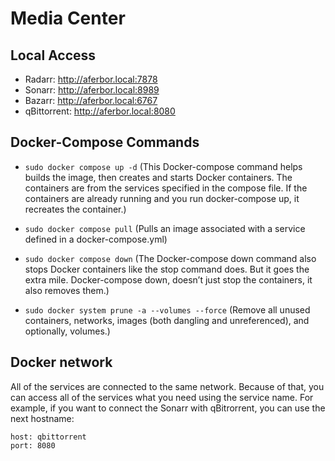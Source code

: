 # Media Center

## Local Access

- Radarr: http://aferbor.local:7878
- Sonarr: http://aferbor.local:8989
- Bazarr: http://aferbor.local:6767
- qBittorrent: http://aferbor.local:8080

## Docker-Compose Commands

- `sudo docker compose up -d` (This Docker-compose command helps builds the image, then creates and starts Docker containers. The containers are from the services specified in the compose file. If the containers are already running and you run docker-compose up, it recreates the container.)

- `sudo docker compose pull` (Pulls an image associated with a service defined in a docker-compose.yml)

- `sudo docker compose down` (The Docker-compose down command also stops Docker containers like the stop command does. But it goes the extra mile. Docker-compose down, doesn’t just stop the containers, it also removes them.)

- `sudo docker system prune -a --volumes --force` (Remove all unused containers, networks, images (both dangling and unreferenced), and optionally, volumes.)

## Docker network

All of the services are connected to the same network.
Because of that, you can access all of the services what you need using the service name.
For example, if you want to connect the Sonarr with qBitrorrent, you can use the next hostname:

```
host: qbittorrent
port: 8080
```
